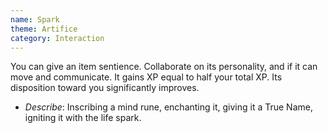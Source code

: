 ```yaml
---
name: Spark
theme: Artifice
category: Interaction
---
```


You can give an item sentience. Collaborate on its personality, and if it can move and communicate. It gains XP equal to half your total XP. Its disposition toward you significantly improves.

* *Describe*: Inscribing a mind rune, enchanting it, giving it a True Name, igniting it with the life spark.